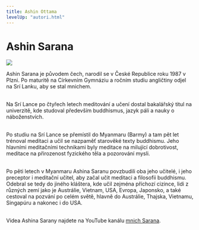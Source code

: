 ```yaml
---
title: Ashin Ottama
levelUp: "autori.html"
---
```


# Ashin Sarana

<img src="/images/ashin-sarana.jpg" class="autori-photo"
/>

Ashin Sarana je původem čech, narodil se v České Republice roku 1987 v Plzni. Po maturitě na Církevním Gymnáziu a ročním studiu angličtiny odjel na Srí Lanku, aby se stal mnichem.<br><br>

Na Srí Lance po čtyřech letech meditování a učení dostal bakalářský titul na univerzitě, kde studoval především buddhismus, jazyk páli a nauky o náboženstvích. <br><br>

Po studiu na Srí Lance se přemístil do Myanmaru (Barmy) a tam pět let trénoval meditaci a učil se nazpaměť starověké texty buddhismu. Jeho hlavními meditačními technikami byly meditace na milující dobrotivost, meditace na přirozenost fyzického těla a pozorování mysli. <br><br>

Po pěti letech v Myanmaru Ashina Saranu povzbudili oba jeho učitelé, i jeho preceptor i meditační učitel, aby začal učit meditaci a filosofii buddhismu. Odebral se tedy do jiného kláštera, kde učil zejména příchozí cizince, lidi z různých zemí jako je Austrálie, Vietnam, USA, Evropa, Japonsko, a také cestoval na pozvání po celém světě, hlavně do Austrálie, Thajska, Vietnamu, Singapúru a nakonec i do USA.<br><br>

Videa Ashina Sarany najdete na YouTube kanálu [mnich Sarana](https://www.youtube.com/channel/UCrIav78kCTk7PFG5xlePUYg).
